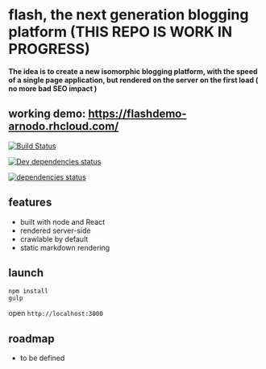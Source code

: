 # flash, the next generation blogging platform (**THIS REPO IS WORK IN PROGRESS**)

**The idea is to create a new isomorphic blogging platform, with the speed of a single page application, but rendered on the server on the first load ( no more bad SEO impact )**

## working demo: https://flashdemo-arnodo.rhcloud.com/

[![Build Status](https://secure.travis-ci.org/vesparny/flash.svg)](http://travis-ci.org/vesparny/flash)

[![Dev dependencies status](https://david-dm.org/vesparny/flash/dev-status.svg?style=flat)](https://david-dm.org/vesparny/flash#info=devDependencies "Dependency status")

[![dependencies status](https://david-dm.org/vesparny/flash/status.svg?style=flat)](https://david-dm.org/vesparny/flash#info=dependencies "Dependency status")

## features

* built with node and React
* rendered server-side
* crawlable by default
* static markdown rendering

## launch

```
npm install
gulp
```
open `http://localhost:3000`

## roadmap

* to be defined
